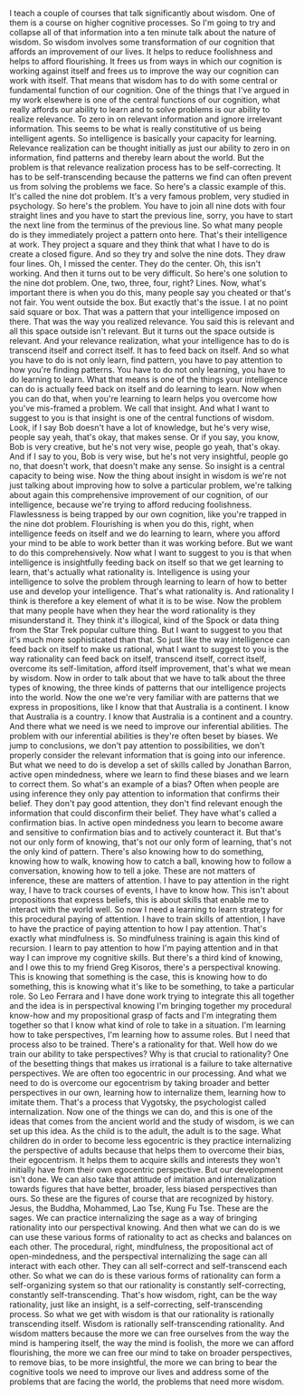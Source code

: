  I teach a couple of courses that talk significantly about wisdom. One of them is a course on higher cognitive processes. So I'm going to try and collapse all of that information into a ten minute talk about the nature of wisdom. So wisdom involves some transformation of our cognition that affords an improvement of our lives. It helps to reduce foolishness and helps to afford flourishing. It frees us from ways in which our cognition is working against itself and frees us to improve the way our cognition can work with itself. That means that wisdom has to do with some central or fundamental function of our cognition. One of the things that I've argued in my work elsewhere is one of the central functions of our cognition, what really affords our ability to learn and to solve problems is our ability to realize relevance. To zero in on relevant information and ignore irrelevant information. This seems to be what is really constitutive of us being intelligent agents. So intelligence is basically your capacity for learning. Relevance realization can be thought initially as just our ability to zero in on information, find patterns and thereby learn about the world. But the problem is that relevance realization process has to be self-correcting. It has to be self-transcending because the patterns we find can often prevent us from solving the problems we face. So here's a classic example of this. It's called the nine dot problem. It's a very famous problem, very studied in psychology. So here's the problem. You have to join all nine dots with four straight lines and you have to start the previous line, sorry, you have to start the next line from the terminus of the previous line. So what many people do is they immediately project a pattern onto here. That's their intelligence at work. They project a square and they think that what I have to do is create a closed figure. And so they try and solve the nine dots. They draw four lines. Oh, I missed the center. They do the center. Oh, this isn't working. And then it turns out to be very difficult. So here's one solution to the nine dot problem. One, two, three, four, right? Lines. Now, what's important there is when you do this, many people say you cheated or that's not fair. You went outside the box. But exactly that's the issue. I at no point said square or box. That was a pattern that your intelligence imposed on there. That was the way you realized relevance. You said this is relevant and all this space outside isn't relevant. But it turns out the space outside is relevant. And your relevance realization, what your intelligence has to do is transcend itself and correct itself. It has to feed back on itself. And so what you have to do is not only learn, find pattern, you have to pay attention to how you're finding patterns. You have to do not only learning, you have to do learning to learn. What that means is one of the things your intelligence can do is actually feed back on itself and do learning to learn. Now when you can do that, when you're learning to learn helps you overcome how you've mis-framed a problem. We call that insight. And what I want to suggest to you is that insight is one of the central functions of wisdom. Look, if I say Bob doesn't have a lot of knowledge, but he's very wise, people say yeah, that's okay, that makes sense. Or if you say, you know, Bob is very creative, but he's not very wise, people go yeah, that's okay. And if I say to you, Bob is very wise, but he's not very insightful, people go no, that doesn't work, that doesn't make any sense. So insight is a central capacity to being wise. Now the thing about insight in wisdom is we're not just talking about improving how to solve a particular problem, we're talking about again this comprehensive improvement of our cognition, of our intelligence, because we're trying to afford reducing foolishness. Flawlessness is being trapped by our own cognition, like you're trapped in the nine dot problem. Flourishing is when you do this, right, when intelligence feeds on itself and we do learning to learn, where you afford your mind to be able to work better than it was working before. But we want to do this comprehensively. Now what I want to suggest to you is that when intelligence is insightfully feeding back on itself so that we get learning to learn, that's actually what rationality is. Intelligence is using your intelligence to solve the problem through learning to learn of how to better use and develop your intelligence. That's what rationality is. And rationality I think is therefore a key element of what it is to be wise. Now the problem that many people have when they hear the word rationality is they misunderstand it. They think it's illogical, kind of the Spock or data thing from the Star Trek popular culture thing. But I want to suggest to you that it's much more sophisticated than that. So just like the way intelligence can feed back on itself to make us rational, what I want to suggest to you is the way rationality can feed back on itself, transcend itself, correct itself, overcome its self-limitation, afford itself improvement, that's what we mean by wisdom. Now in order to talk about that we have to talk about the three types of knowing, the three kinds of patterns that our intelligence projects into the world. Now the one we're very familiar with are patterns that we express in propositions, like I know that that Australia is a continent. I know that Australia is a country. I know that Australia is a continent and a country. And there what we need is we need to improve our inferential abilities. The problem with our inferential abilities is they're often beset by biases. We jump to conclusions, we don't pay attention to possibilities, we don't properly consider the relevant information that is going into our inference. But what we need to do is develop a set of skills called by Jonathan Barron, active open mindedness, where we learn to find these biases and we learn to correct them. So what's an example of a bias? Often when people are using inference they only pay attention to information that confirms their belief. They don't pay good attention, they don't find relevant enough the information that could disconfirm their belief. They have what's called a confirmation bias. In active open mindedness you learn to become aware and sensitive to confirmation bias and to actively counteract it. But that's not our only form of knowing, that's not our only form of learning, that's not the only kind of pattern. There's also knowing how to do something, knowing how to walk, knowing how to catch a ball, knowing how to follow a conversation, knowing how to tell a joke. These are not matters of inference, these are matters of attention. I have to pay attention in the right way, I have to track courses of events, I have to know how. This isn't about propositions that express beliefs, this is about skills that enable me to interact with the world well. So now I need a learning to learn strategy for this procedural paying of attention. I have to train skills of attention, I have to have the practice of paying attention to how I pay attention. That's exactly what mindfulness is. So mindfulness training is again this kind of recursion. I learn to pay attention to how I'm paying attention and in that way I can improve my cognitive skills. But there's a third kind of knowing, and I owe this to my friend Greg Kisoros, there's a perspectival knowing. This is knowing that something is the case, this is knowing how to do something, this is knowing what it's like to be something, to take a particular role. So Leo Ferrara and I have done work trying to integrate this all together and the idea is in perspectival knowing I'm bringing together my procedural know-how and my propositional grasp of facts and I'm integrating them together so that I know what kind of role to take in a situation. I'm learning how to take perspectives, I'm learning how to assume roles. But I need that process also to be trained. There's a rationality for that. Well how do we train our ability to take perspectives? Why is that crucial to rationality? One of the besetting things that makes us irrational is a failure to take alternative perspectives. We are often too egocentric in our processing. And what we need to do is overcome our egocentrism by taking broader and better perspectives in our own, learning how to internalize them, learning how to imitate them. That's a process that Vygotsky, the psychologist called internalization. Now one of the things we can do, and this is one of the ideas that comes from the ancient world and the study of wisdom, is we can set up this idea. As the child is to the adult, the adult is to the sage. What children do in order to become less egocentric is they practice internalizing the perspective of adults because that helps them to overcome their bias, their egocentrism. It helps them to acquire skills and interests they won't initially have from their own egocentric perspective. But our development isn't done. We can also take that attitude of imitation and internalization towards figures that have better, broader, less biased perspectives than ours. So these are the figures of course that are recognized by history. Jesus, the Buddha, Mohammed, Lao Tse, Kung Fu Tse. These are the sages. We can practice internalizing the sage as a way of bringing rationality into our perspectival knowing. And then what we can do is we can use these various forms of rationality to act as checks and balances on each other. The procedural, right, mindfulness, the propositional act of open-mindedness, and the perspectival internalizing the sage can all interact with each other. They can all self-correct and self-transcend each other. So what we can do is these various forms of rationality can form a self-organizing system so that our rationality is constantly self-correcting, constantly self-transcending. That's how wisdom, right, can be the way rationality, just like an insight, is a self-correcting, self-transcending process. So what we get with wisdom is that our rationality is rationally transcending itself. Wisdom is rationally self-transcending rationality. And wisdom matters because the more we can free ourselves from the way the mind is hampering itself, the way the mind is foolish, the more we can afford flourishing, the more we can free our mind to take on broader perspectives, to remove bias, to be more insightful, the more we can bring to bear the cognitive tools we need to improve our lives and address some of the problems that are facing the world, the problems that need more wisdom.